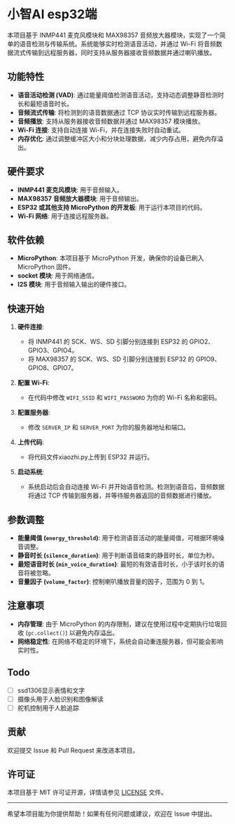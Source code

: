# 小智AI esp32端

本项目基于 INMP441 麦克风模块和 MAX98357 音频放大器模块，实现了一个简单的语音检测与传输系统。系统能够实时检测语音活动，并通过 Wi-Fi 将音频数据流式传输到远程服务器，同时支持从服务器接收音频数据并通过喇叭播放。

## 功能特性

- **语音活动检测 (VAD)**: 通过能量阈值检测语音活动，支持动态调整静音检测时长和最短语音时长。
- **音频流式传输**: 将检测到的语音数据通过 TCP 协议实时传输到远程服务器。
- **音频播放**: 支持从服务器接收音频数据并通过 MAX98357 模块播放。
- **Wi-Fi 连接**: 支持自动连接 Wi-Fi，并在连接失败时自动重试。
- **内存优化**: 通过调整缓冲区大小和分块处理数据，减少内存占用，避免内存溢出。

## 硬件要求

- **INMP441 麦克风模块**: 用于音频输入。
- **MAX98357 音频放大器模块**: 用于音频输出。
- **ESP32 或其他支持 MicroPython 的开发板**: 用于运行本项目的代码。
- **Wi-Fi 网络**: 用于连接远程服务器。

## 软件依赖

- **MicroPython**: 本项目基于 MicroPython 开发，确保你的设备已刷入 MicroPython 固件。
- **socket 模块**: 用于网络通信。
- **I2S 模块**: 用于音频输入输出的硬件接口。

## 快速开始

1. **硬件连接**:
   - 将 INMP441 的 SCK、WS、SD 引脚分别连接到 ESP32 的 GPIO2、GPIO3、GPIO4。
   - 将 MAX98357 的 SCK、WS、SD 引脚分别连接到 ESP32 的 GPIO9、GPIO8、GPIO7。

2. **配置 Wi-Fi**:
   - 在代码中修改 `WIFI_SSID` 和 `WIFI_PASSWORD` 为你的 Wi-Fi 名称和密码。

3. **配置服务器**:
   - 修改 `SERVER_IP` 和 `SERVER_PORT` 为你的服务器地址和端口。

4. **上传代码**:
   - 将代码文件xiaozhi.py上传到 ESP32 并运行。

5. **启动系统**:
   - 系统启动后会自动连接 Wi-Fi 并开始语音检测。检测到语音后，音频数据将通过 TCP 传输到服务器，并等待服务器返回的音频数据进行播放。

## 参数调整

- **能量阈值 (`energy_threshold`)**: 用于检测语音活动的能量阈值，可根据环境噪音调整。
- **静音时长 (`silence_duration`)**: 用于判断语音结束的静音时长，单位为秒。
- **最短语音时长 (`min_voice_duration`)**: 最短的有效语音时长，小于该时长的语音将被忽略。
- **音量因子 (`volume_factor`)**: 控制喇叭播放音量的因子，范围为 0 到 1。

## 注意事项

- **内存管理**: 由于 MicroPython 的内存限制，建议在使用过程中定期执行垃圾回收 (`gc.collect()`) 以避免内存溢出。
- **网络稳定性**: 在网络不稳定的环境下，系统会自动重连服务器，但可能会影响实时性。



## Todo
-[  ] ssd1306显示表情和文字  
-[  ] 摄像头用于人脸识别和图像解读  
-[  ] 舵机控制用于人脸追踪  

## 贡献

欢迎提交 Issue 和 Pull Request 来改进本项目。

## 许可证

本项目基于 MIT 许可证开源，详情请参见 [LICENSE](LICENSE) 文件。

---

希望本项目能为你提供帮助！如果有任何问题或建议，欢迎在 Issue 中提出。
